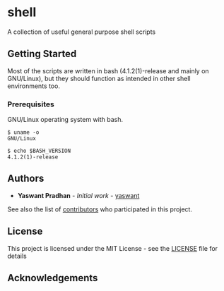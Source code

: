 # shell

A collection of useful general purpose shell scripts

## Getting Started

Most of the scripts are written in bash (4.1.2(1)-release and mainly on GNU/Linux),
but they should function as intended in other shell environments too.

### Prerequisites

GNU/Linux operating system with bash.

```
$ uname -o
GNU/Linux

$ echo $BASH_VERSION
4.1.2(1)-release
```

<!-- ### Installing


## Running the tests


### Break down into end to end tests


### And coding style tests


## Deployment


## Built With


## Contributing


## Versioning
 -->

## Authors

* **Yaswant Pradhan** - *Initial work* - [yaswant](https://github.com/yaswant)

See also the list of [contributors](https://github.com/yaswant/shell/contributors) who participated in this project.

## License

This project is licensed under the MIT License - see the [LICENSE](LICENSE) file for details

## Acknowledgements
